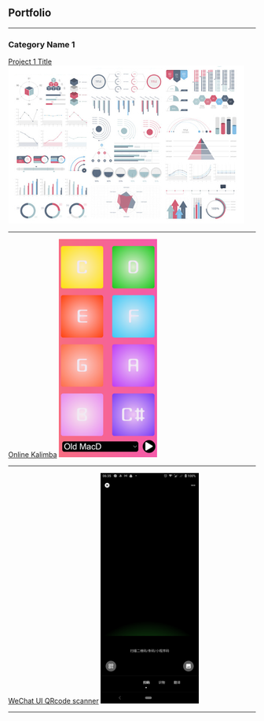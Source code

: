 ## Portfolio

---

### Category Name 1 

[Project 1 Title](/sample_page)
<img src="images/dummy_thumbnail.jpg?raw=true"/>

---
[Online Kalimba](https://github.com/xns1997/ART_352)
<img src="images/Kalimba.png?raw=true" alt="drawing" width="200"/>

---
[WeChat UI QRcode scanner](https://github.com/sakurasoooo/qr_code_scanner/tree/Scanner)
<img src="images/p3.png?raw=true" alt="drawing" width="200"/>





---
<!-- <p style="font-size:11px">Page template forked from <a href="https://github.com/evanca/quick-portfolio">evanca</a></p> -->
<!-- Remove above link if you don't want to attibute -->

